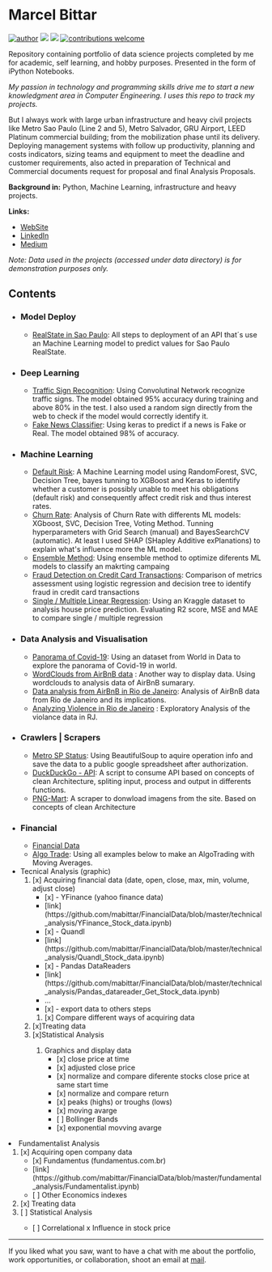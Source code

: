 # Marcel Bittar

[![author](https://img.shields.io/badge/Author-MarcelBittar-blue)](https://www.linkedin.com/in/marcelbittar/) [![](https://img.shields.io/badge/python-3.8.6+-blue.svg)](https://www.python.org/downloads/release/python-386/)  [![](https://img.shields.io/github/languages/top/mabittar/Portfolio)](https://mabittar.github.io/)  [![contributions welcome](https://img.shields.io/badge/contributions-welcome-brightgreen.svg?style=flat)](https://github.com/mabittar/Portfolio/issues)



Repository containing portfolio of data science projects completed by me for academic, self learning, and hobby purposes. Presented in the form of iPython Notebooks.

*My passion in technology and programming skills drive me to start a new knowledgment area in Computer Engineering. I uses this repo to track my projects.*

But I always work with large urban infrastructure and heavy civil projects like Metro Sao Paulo (Line 2 and 5), Metro Salvador, GRU Airport, LEED Platinum commercial building;
from the mobilization phase until its delivery. Deploying management systems with follow up productivity, planning and costs indicators, sizing teams and equipment to meet the deadline and customer requirements, also acted in preparation of Technical and Commercial documents request for proposal and final Analysis Proposals.




**Background in:** Python, Machine Learning, infrastructure and heavy projects.

**Links:**
* [WebSite](https://mabittar.github.io/)
* [LinkedIn](https://www.linkedin.com/in/marcelbittar/?locale=en_US)
* [Medium](https://medium.com/@marcelmartinsbittar)


_Note: Data used in the projects (accessed under data directory) is for demonstration purposes only._

## Contents

- ### Model Deploy
  * [RealState in Sao Paulo](https://github.com/mabittar/imovsp): All steps to deployment of an API that´s use an Machine Learning model to predict values for Sao Paulo RealState.
  
- ### Deep Learning
   * [Traffic Sign Recognition](https://github.com/mabittar/Portfolio/blob/master/Reconhecendo_Sinais_Tr%C3%A2nsito.ipynb): Using Convolutinal Network recognize traffic signs. The model obtained 95% accuracy during training and above 80% in the test. I also used a random sign directly from the web to check if the model would correctly identify it.
   * [Fake News Classifier](https://github.com/mabittar/Portfolio/blob/master/Classificador_FakeNews.ipynb): Using keras to predict if a news is Fake or Real. The model obtained 98% of accuracy.

- ### Machine Learning
    * [Default Risk](https://github.com/mabittar/Portfolio/blob/master/Risco_Inadimpl%C3%AAncia.ipynb): A Machine Learning model using RandomForest, SVC, Decision Tree, bayes tunning to XGBoost and Keras to identify whether a customer is possibly unable to meet his obligations (default risk) and consequently affect credit risk and thus interest rates.
    * [Churn Rate](https://github.com/mabittar/Portfolio/blob/master/Churn_Predict.ipynb): Analysis of Churn Rate with differents ML models: XGboost, SVC, Decision Tree, Voting Method. Tunning hyperparameters with Grid Search (manual) and BayesSearchCV (automatic). At least I used SHAP (SHapley Additive exPlanations) to explain what's influence more the ML model.
    * [Ensemble Method](https://github.com/mabittar/Portfolio/blob/master/ML11_Ensemble.ipynb): Using ensemble method to optimize diferents ML models to classify an makrting campaing
    * [Fraud Detection on Credit Card Transactions](https://github.com/mabittar/Portfolio/blob/master/Detec%C3%A7%C3%A3o_de_Fraude_em_CC.ipynb): Comparison of metrics assessment using logistic regression and decision tree to identify fraud in credit card transactions
    * [Single / Multiple Linear Regression](https://github.com/mabittar/Portfolio/blob/master/ML2_Regressao_Linear.ipynb): Using an Kraggle dataset to analysis house price prediction. Evaluating R2 score, MSE and MAE to compare single / multiple regression

- ### Data Analysis and Visualisation

   * [Panorama of Covid-19](https://github.com/mabittar/Portfolio/blob/master/Panorama_do_COVID_19_no_Mundo.ipynb): Using an dataset from World in Data to explore the panorama of Covid-19 in world.
   * [WordClouds from AirBnB data](https://github.com/mabittar/Portfolio/blob/master/Wordcloud.ipynb) : Another way to display data. Using wordclouds to analysis data of AirBnB sumarary.
   * [Data analysis from AirBnB in Rio de Janeiro](https://github.com/mabittar/Portfolio/blob/master/Analise_de_Dados_dispon%C3%ADvel_no_Airbnb.ipynb): Analysis of AirBnB data from Rio de Janeiro and its implications.
   * [Analyzing Violence in Rio de Janeiro](https://github.com/mabittar/Portfolio/blob/master/Analisando_a_Viol%C3%AAncia_no_Rio_de_Janeiro.ipynb) : Exploratory Analysis of the violance data in RJ.

- ### Crawlers | Scrapers

   * [Metro SP Status](https://github.com/mabittar/Portfolio/blob/master/MetroSP_crawler.ipynb): Using BeautifulSoup to aquire operation info and save the data to a public google spreadsheet after authorization.
   * [DuckDuckGo - API](https://github.com/mabittar/Portfolio/blob/master/DuckDuckGoAPI.py): A script to consume API based on concepts of clean Architecture, spliting input, process and output in differents functions.
   * [PNG-Mart](https://github.com/mabittar/Portfolio/blob/master/PNGMart_Scraper.ipynb): A scraper to donwload imagens from the site. Based on concepts of clean Architecture
   
   
- ### Financial
  * [Financial Data](https://github.com/mabittar/FinancialData)
   * [Algo Trade](https://github.com/mabittar/Portfolio/blob/master/Stock_Technical_Analysis.ipynb): Using all examples below to make an AlgoTrading with Moving Averages.
  <li>Tecnical Analysis (graphic)
       <ol>
       <li>[x] Acquiring financial data (date, open, close, max, min, volume, adjust close)
                     <ul>                    
                     <li>[x] - YFinance (yahoo finance data)</li>
                      <li>[link](https://github.com/mabittar/FinancialData/blob/master/technical_analysis/YFinance_Stock_data.ipynb)</li>
                     <li>[x] - Quandl</li>
                      <li>[link](https://github.com/mabittar/FinancialData/blob/master/technical_analysis/Quandl_Stock_data.ipynb)</li>
                     <li>[x] - Pandas DataReaders</li>
                      <li>[link](https://github.com/mabittar/FinancialData/blob/master/technical_analysis/Pandas_datareader_Get_Stock_data.ipynb)</li>
                     <li>...</li>
                     <li>[x] - export data to others steps</li>
                     </ul>
              <ol>
              <li>[x] Compare different ways of acquiring data</li> 
              </ol>
       </li>
       <li>[x]Treating data</li> 
       <li>[x]Statistical Analysis </li> 
              <ol>
              <li>Graphics and display data
                     <ul>
                     <li>[x] close price at time</li>
                            <li>[x] adjusted close price</li>
                            <li>[x] normalize and compare diferente stocks close price at same start time</li>
                            <li>[x] normalize and compare return</li>
                            <li>[x] peaks (highs) or troughs (lows)
                            <li>[x] moving avarge</li>
                            <li>[ ] Bollinger Bands</li>
                            <li>[x] exponential movving avarge </li>
                     </ul>
              </li>      
              </ol>
      </ol>
<li>Fundamentalist Analysis
       <ol>
       <li>[x] Acquiring open company data
              <ul>
                     <li>[x] Fundamentus (fundamentus.com.br)</li> 
                     <li>[link](https://github.com/mabittar/FinancialData/blob/master/fundamental_analysis/Fundamentalist.ipynb)</li>
                     <li>[ ] Other Economics indexes</li>
              </ul>
       </li>
       <li>[x] Treating data</li>
       <li>[ ] Statistical Analysis</li>
              <ul>
              <li>[ ] Correlational x Influence in stock price</li>
              </ul>
      </ol>
</li>
</ol>

---

If you liked what you saw, want to have a chat with me about the portfolio, work opportunities, or collaboration, shoot an email at [mail](ma_bittar@yahoo.com.br). 
